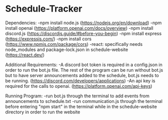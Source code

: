 # Schedule-Tracker

Dependencies:
-npm install node.js (https://nodejs.org/en/download)
-npm install openai (https://platform.openai.com/docs/overview)
-npm install discord.js (https://discordjs.guide/#before-you-begin)
-npm install express (https://expressjs.com/)
-npm install cors (https://www.npmjs.com/package/cors)
-react: specifically needs node_modules and package-lock.json in schedule-website (https://react.dev/)

Additional Requirements:
-A discord bot token is required in a config.json in order to run the bot.js file. The rest of the program can be run without bot.js but to have server announcements added to the schedule, bot.js needs to be running. (https://discord.com/developers/applications)
-An api key is required for the calls to openai. (https://platform.openai.com/api-keys)

Running Program:
-run bot.js through the terminal to add events from announcements to schedule.txt
-run communication.js through the terminal before entering "npm start" in the terminal while in the schedule-website directory in order to run the website
